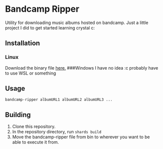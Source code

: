 # Bandcamp Ripper
Utility for downloading music albums hosted on bandcamp.
Just a little project I did to get started learning crystal c:

## Installation
### Linux
Download the binary file [here.](https://github.com/AprilDolly/bandcamp_ripper/releases/tag/main)
###Windows
I have no idea :c probably have to use WSL or something

## Usage

`bandcamp-ripper albumURL1 albumURL2 albumURL3 ...`

## Building
1. Clone this repository.
2. In the repository directory, run `shards build`
3. Move the bandcamp-ripper file from bin to wherever you want to be able to execute it from.

